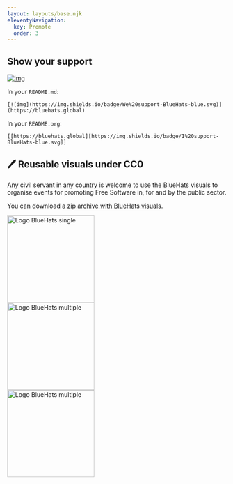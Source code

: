 ```yaml
---
layout: layouts/base.njk
eleventyNavigation:
  key: Promote
  order: 3
---
```


## Show your support 

[![img](https://img.shields.io/badge/I%20support-BlueHats-blue.svg)](https://bluehats.global)

In your `README.md`: 

`[![img](https://img.shields.io/badge/We%20support-BlueHats-blue.svg)](https://bluehats.global)`

In your `README.org`: 

`[[https://bluehats.global][https://img.shields.io/badge/I%20support-BlueHats-blue.svg]]`

## 🖊️ Reusable visuals under CC0

Any civil servant in any country is welcome to use the BlueHats visuals to organise events for promoting Free Software in, for and by the public sector.

You can download [a zip archive with BlueHats visuals](https://github.com/blue-hats/bluehats-visuals/archive/refs/tags/v0.6.zip).

<img alt="Logo BlueHats single" width="200px" src="/img/bluehats-logo-single-outline-gradient.png"/>
<br/>
<img alt="Logo BlueHats multiple" width="200px" src="/img/bluehats-logo.png"/>
<br/>
<img alt="Logo BlueHats multiple" width="200px" src="/img/bluehats-logo-single.png"/>
<br/>

